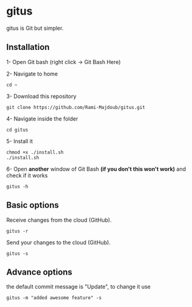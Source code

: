# gitus
gitus is Git but simpler.

## Installation
1- Open Git bash (right click -> Git Bash Here)

2- Navigate to home

	cd ~

3- Download this repository

	git clone https://github.com/Rami-Majdoub/gitus.git

4- Navigate inside the folder

	cd gitus

5- Install it

	chmod +x ./install.sh
	./install.sh

6- Open **another** window of Git Bash **(if you don't this won't work)** and check if it works

	gitus -h

## Basic options
Receive changes from the cloud (GitHub).

	gitus -r

Send your changes to the cloud (GitHub).

	gitus -s

## Advance options
the default commit message is "Update", to change it use

	gitus -m "added awesome feature" -s
